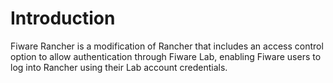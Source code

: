 # Introduction

Fiware Rancher is a modification of Rancher that includes an access control
option to allow authentication through Fiware Lab, enabling Fiware users to
log into Rancher using their Lab account credentials.
